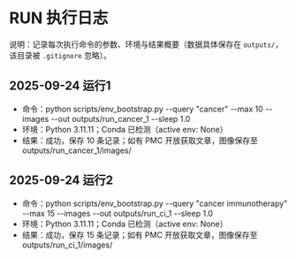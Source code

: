 # RUN 执行日志

说明：记录每次执行命令的参数、环境与结果概要（数据具体保存在 `outputs/`，该目录被 `.gitignore` 忽略）。

## 2025-09-24 运行1
- 命令：python scripts/env_bootstrap.py --query "cancer" --max 10 --images --out outputs/run_cancer_1 --sleep 1.0
- 环境：Python 3.11.11；Conda 已检测（active env: None）
- 结果：成功，保存 10 条记录；如有 PMC 开放获取文章，图像保存至 outputs/run_cancer_1/images/

## 2025-09-24 运行2
- 命令：python scripts/env_bootstrap.py --query "cancer immunotherapy" --max 15 --images --out outputs/run_ci_1 --sleep 1.0
- 环境：Python 3.11.11；Conda 已检测（active env: None）
- 结果：成功，保存 15 条记录；如有 PMC 开放获取文章，图像保存至 outputs/run_ci_1/images/
